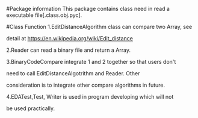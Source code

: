 #Package information
This package contains class need in read a executable file[.class.obj.pyc].

#Class Function
1.EditDistanceAlgorithm class can compare two Array<byte>, see 

detail at https://en.wikipedia.org/wiki/Edit_distance

2.Reader can read a binary file and return a Array<byte>.

3.BinaryCodeCompare integrate 1 and 2 together so that users don't

need to call EditDistanceAlgotrithm and Reader. Other 

consideration is to integrate other compare algorithms in future.

4.EDATest,Test, Writer is used in program developing which will not 

be used practically.